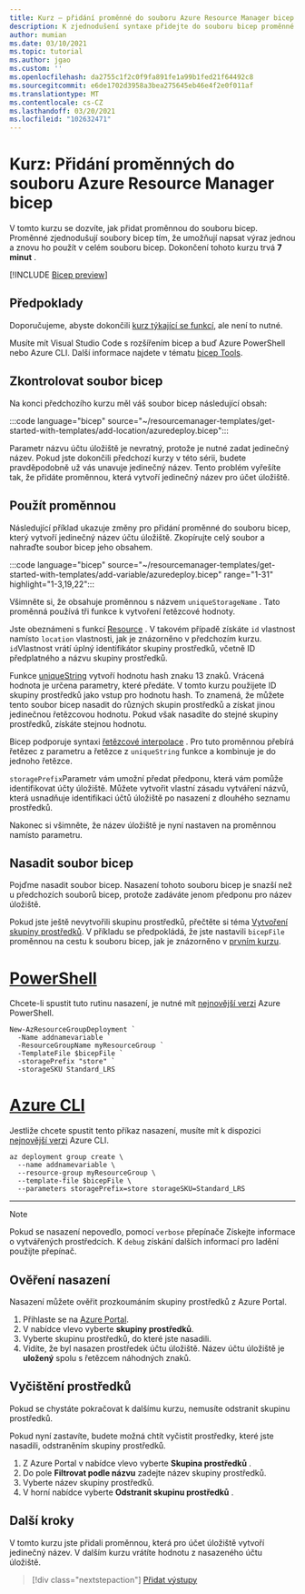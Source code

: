 ```yaml
---
title: Kurz – přidání proměnné do souboru Azure Resource Manager bicep
description: K zjednodušení syntaxe přidejte do souboru bicep proměnné.
author: mumian
ms.date: 03/10/2021
ms.topic: tutorial
ms.author: jgao
ms.custom: ''
ms.openlocfilehash: da2755c1f2c0f9fa891fe1a99b1fed21f64492c8
ms.sourcegitcommit: e6de1702d3958a3bea275645eb46e4f2e0f011af
ms.translationtype: MT
ms.contentlocale: cs-CZ
ms.lasthandoff: 03/20/2021
ms.locfileid: "102632471"
---
```

# <a name="tutorial-add-variables-to-azure-resource-manager-bicep-file"></a>Kurz: Přidání proměnných do souboru Azure Resource Manager bicep

V tomto kurzu se dozvíte, jak přidat proměnnou do souboru bicep. Proměnné zjednodušují soubory bicep tím, že umožňují napsat výraz jednou a znovu ho použít v celém souboru bicep. Dokončení tohoto kurzu trvá **7 minut** .

[!INCLUDE [Bicep preview](../../../includes/resource-manager-bicep-preview.md)]

## <a name="prerequisites"></a>Předpoklady

Doporučujeme, abyste dokončili [kurz týkající se funkcí](bicep-tutorial-add-functions.md), ale není to nutné.

Musíte mít Visual Studio Code s rozšířením bicep a buď Azure PowerShell nebo Azure CLI. Další informace najdete v tématu [bicep Tools](bicep-tutorial-create-first-bicep.md#get-tools).

## <a name="review-bicep-file"></a>Zkontrolovat soubor bicep

Na konci předchozího kurzu měl váš soubor bicep následující obsah:

:::code language="bicep" source="~/resourcemanager-templates/get-started-with-templates/add-location/azuredeploy.bicep":::

Parametr názvu účtu úložiště je nevratný, protože je nutné zadat jedinečný název. Pokud jste dokončili předchozí kurzy v této sérii, budete pravděpodobně už vás unavuje jedinečný název. Tento problém vyřešíte tak, že přidáte proměnnou, která vytvoří jedinečný název pro účet úložiště.

## <a name="use-variable"></a>Použít proměnnou

Následující příklad ukazuje změny pro přidání proměnné do souboru bicep, který vytvoří jedinečný název účtu úložiště. Zkopírujte celý soubor a nahraďte soubor bicep jeho obsahem.

:::code language="bicep" source="~/resourcemanager-templates/get-started-with-templates/add-variable/azuredeploy.bicep" range="1-31" highlight="1-3,19,22":::

Všimněte si, že obsahuje proměnnou s názvem `uniqueStorageName` . Tato proměnná používá tři funkce k vytvoření řetězcové hodnoty.

Jste obeznámeni s funkcí [Resource](template-functions-resource.md#resourcegroup) . V takovém případě získáte `id` vlastnost namísto `location` vlastnosti, jak je znázorněno v předchozím kurzu. `id`Vlastnost vrátí úplný identifikátor skupiny prostředků, včetně ID předplatného a názvu skupiny prostředků.

Funkce [uniqueString](template-functions-string.md#uniquestring) vytvoří hodnotu hash znaku 13 znaků. Vrácená hodnota je určena parametry, které předáte. V tomto kurzu použijete ID skupiny prostředků jako vstup pro hodnotu hash. To znamená, že můžete tento soubor bicep nasadit do různých skupin prostředků a získat jinou jedinečnou řetězcovou hodnotu. Pokud však nasadíte do stejné skupiny prostředků, získáte stejnou hodnotu.

Bicep podporuje syntaxi [řetězcové interpolace](https://en.wikipedia.org/wiki/String_interpolation#) . Pro tuto proměnnou přebírá řetězec z parametru a řetězce z `uniqueString` funkce a kombinuje je do jednoho řetězce.

`storagePrefix`Parametr vám umožní předat předponu, která vám pomůže identifikovat účty úložiště. Můžete vytvořit vlastní zásadu vytváření názvů, která usnadňuje identifikaci účtů úložiště po nasazení z dlouhého seznamu prostředků.

Nakonec si všimněte, že název úložiště je nyní nastaven na proměnnou namísto parametru.

## <a name="deploy-bicep-file"></a>Nasadit soubor bicep

Pojďme nasadit soubor bicep. Nasazení tohoto souboru bicep je snazší než u předchozích souborů bicep, protože zadáváte jenom předponu pro název úložiště.

Pokud jste ještě nevytvořili skupinu prostředků, přečtěte si téma [Vytvoření skupiny prostředků](bicep-tutorial-create-first-bicep.md#create-resource-group). V příkladu se předpokládá, že jste nastavili `bicepFile` proměnnou na cestu k souboru bicep, jak je znázorněno v [prvním kurzu](bicep-tutorial-create-first-bicep.md#deploy-bicep-file).

# <a name="powershell"></a>[PowerShell](#tab/azure-powershell)

Chcete-li spustit tuto rutinu nasazení, je nutné mít [nejnovější verzi](/powershell/azure/install-az-ps) Azure PowerShell.

```azurepowershell
New-AzResourceGroupDeployment `
  -Name addnamevariable `
  -ResourceGroupName myResourceGroup `
  -TemplateFile $bicepFile `
  -storagePrefix "store" `
  -storageSKU Standard_LRS
```

# <a name="azure-cli"></a>[Azure CLI](#tab/azure-cli)

Jestliže chcete spustit tento příkaz nasazení, musíte mít k dispozici [nejnovější verzi](/cli/azure/install-azure-cli) Azure CLI.

```azurecli
az deployment group create \
  --name addnamevariable \
  --resource-group myResourceGroup \
  --template-file $bicepFile \
  --parameters storagePrefix=store storageSKU=Standard_LRS
```

---

> [!NOTE]
> Pokud se nasazení nepovedlo, pomocí `verbose` přepínače Získejte informace o vytvářených prostředcích. K `debug` získání dalších informací pro ladění použijte přepínač.

## <a name="verify-deployment"></a>Ověření nasazení

Nasazení můžete ověřit prozkoumáním skupiny prostředků z Azure Portal.

1. Přihlaste se na [Azure Portal](https://portal.azure.com).
1. V nabídce vlevo vyberte **skupiny prostředků**.
1. Vyberte skupinu prostředků, do které jste nasadili.
1. Vidíte, že byl nasazen prostředek účtu úložiště. Název účtu úložiště je **uložený** spolu s řetězcem náhodných znaků.

## <a name="clean-up-resources"></a>Vyčištění prostředků

Pokud se chystáte pokračovat k dalšímu kurzu, nemusíte odstranit skupinu prostředků.

Pokud nyní zastavíte, budete možná chtít vyčistit prostředky, které jste nasadili, odstraněním skupiny prostředků.

1. Z Azure Portal v nabídce vlevo vyberte **Skupina prostředků** .
2. Do pole **Filtrovat podle názvu** zadejte název skupiny prostředků.
3. Vyberte název skupiny prostředků.
4. V horní nabídce vyberte **Odstranit skupinu prostředků** .

## <a name="next-steps"></a>Další kroky

V tomto kurzu jste přidali proměnnou, která pro účet úložiště vytvoří jedinečný název. V dalším kurzu vrátíte hodnotu z nasazeného účtu úložiště.

> [!div class="nextstepaction"]
> [Přidat výstupy](bicep-tutorial-add-outputs.md)
